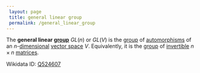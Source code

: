 ```yaml
---
 layout: page
 title: general linear group
 permalink: /general_linear_group
---
```

The **general linear [group](https://defsmath.github.io/DefsMath/group)** $GL(n)$ or $GL(V)$ is the [group](https://defsmath.github.io/DefsMath/group) of [automorphisms](https://defsmath.github.io/DefsMath/automorphism) of an $n$-[dimensional](https://defsmath.github.io/DefsMath/dimension_of_vector_space) [vector space](https://defsmath.github.io/DefsMath/vector_space) $V$. Equivalently, it is the [group](https://defsmath.github.io/DefsMath/group) of [invertible](https://defsmath.github.io/DefsMath/bijective) $n\times n$ [matrices](https://defsmath.github.io/DefsMath/matrix_of_a_linear_transformation).

Wikidata ID: [Q524607](https://www.wikidata.org/wiki/Q524607)